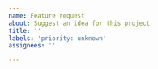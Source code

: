 ```yaml
---
name: Feature request
about: Suggest an idea for this project
title: ''
labels: 'priority: unknown'
assignees: ''

---
```



